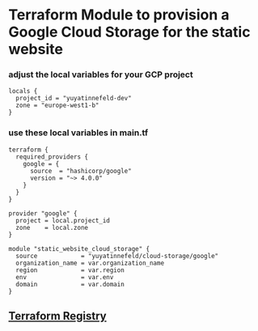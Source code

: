 # Terraform Module to provision a Google Cloud Storage for the static website

### adjust the local variables for your GCP project
```hcl
locals {
  project_id = "yuyatinnefeld-dev"
  zone = "europe-west1-b"
}
```
### use these local variables in main.tf

```hcl
terraform {
  required_providers {
    google = {
      source  = "hashicorp/google"
      version = "~> 4.0.0"
    }
  }
}

provider "google" {
  project = local.project_id
  zone    = local.zone
}

module "static_website_cloud_storage" {
  source            = "yuyatinnefeld/cloud-storage/google"
  organization_name = var.organization_name
  region            = var.region
  env               = var.env
  domain            = var.domain
}
```

## [Terraform Registry](https://registry.terraform.io/modules/yuyatinnefeld/cloud-storage/google/latest)

